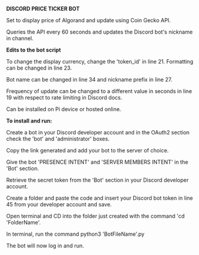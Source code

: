 **DISCORD PRICE TICKER BOT**

Set to display price of Algorand and update using Coin Gecko API.

Queries the API every 60 seconds and updates the Discord bot's nickname in channel.

**Edits to the bot script**

To change the display currency, change the 'token_id' in line 21. Formatting can be changed in line 23.

Bot name can be changed in line 34 and nickname prefix in line 27.

Frequency of update can be changed to a different value in seconds in line 19 with respect to rate limiting in Discord docs.

Can be installed on Pi device or hosted online.

**To install and run:**

Create a bot in your Discord developer account and in the OAuth2 section check the 'bot' and 'administrator' boxes.

Copy the link generated and add your bot to the server of choice.

Give the bot 'PRESENCE INTENT' and 'SERVER MEMBERS INTENT' in the 'Bot' section.

Retrieve the secret token from the 'Bot' section in your Discord developer account.

Create a folder and paste the code and insert your Discord bot token in line 45 from your developer account and save.

Open terminal and CD into the folder just created with the command 'cd 'FolderName'.

In terminal, run the command python3 'BotFileName'.py

The bot will now log in and run.

